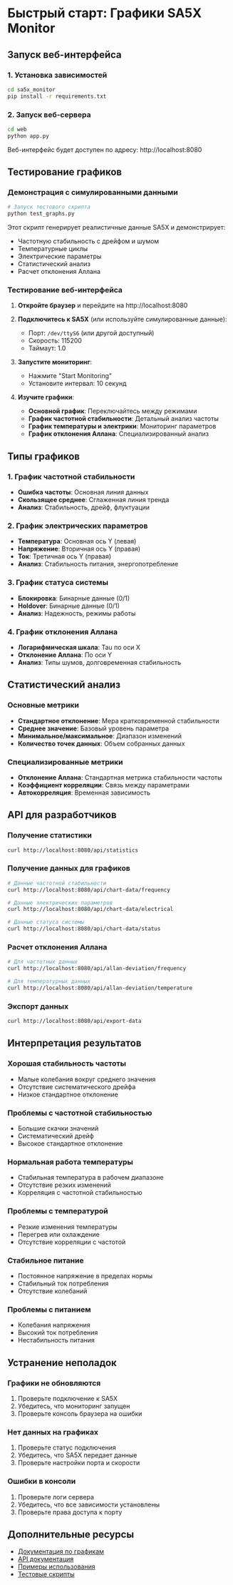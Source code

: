 # Быстрый старт: Графики SA5X Monitor

## Запуск веб-интерфейса

### 1. Установка зависимостей
```bash
cd sa5x_monitor
pip install -r requirements.txt
```

### 2. Запуск веб-сервера
```bash
cd web
python app.py
```

Веб-интерфейс будет доступен по адресу: http://localhost:8080

## Тестирование графиков

### Демонстрация с симулированными данными
```bash
# Запуск тестового скрипта
python test_graphs.py
```

Этот скрипт генерирует реалистичные данные SA5X и демонстрирует:
- Частотную стабильность с дрейфом и шумом
- Температурные циклы
- Электрические параметры
- Статистический анализ
- Расчет отклонения Аллана

### Тестирование веб-интерфейса

1. **Откройте браузер** и перейдите на http://localhost:8080

2. **Подключитесь к SA5X** (или используйте симулированные данные):
   - Порт: `/dev/ttyS6` (или другой доступный)
   - Скорость: 115200
   - Таймаут: 1.0

3. **Запустите мониторинг**:
   - Нажмите "Start Monitoring"
   - Установите интервал: 10 секунд

4. **Изучите графики**:
   - **Основной график**: Переключайтесь между режимами
   - **График частотной стабильности**: Детальный анализ частоты
   - **График температуры и электрики**: Мониторинг параметров
   - **График отклонения Аллана**: Специализированный анализ

## Типы графиков

### 1. График частотной стабильности
- **Ошибка частоты**: Основная линия данных
- **Скользящее среднее**: Сглаженная линия тренда
- **Анализ**: Стабильность, дрейф, флуктуации

### 2. График электрических параметров
- **Температура**: Основная ось Y (левая)
- **Напряжение**: Вторичная ось Y (правая)
- **Ток**: Третичная ось Y (правая)
- **Анализ**: Стабильность питания, энергопотребление

### 3. График статуса системы
- **Блокировка**: Бинарные данные (0/1)
- **Holdover**: Бинарные данные (0/1)
- **Анализ**: Надежность, режимы работы

### 4. График отклонения Аллана
- **Логарифмическая шкала**: Tau по оси X
- **Отклонение Аллана**: По оси Y
- **Анализ**: Типы шумов, долговременная стабильность

## Статистический анализ

### Основные метрики
- **Стандартное отклонение**: Мера кратковременной стабильности
- **Среднее значение**: Базовый уровень параметра
- **Минимальное/максимальное**: Диапазон изменений
- **Количество точек данных**: Объем собранных данных

### Специализированные метрики
- **Отклонение Аллана**: Стандартная метрика стабильности частоты
- **Коэффициент корреляции**: Связь между параметрами
- **Автокорреляция**: Временная зависимость

## API для разработчиков

### Получение статистики
```bash
curl http://localhost:8080/api/statistics
```

### Получение данных для графиков
```bash
# Данные частотной стабильности
curl http://localhost:8080/api/chart-data/frequency

# Данные электрических параметров
curl http://localhost:8080/api/chart-data/electrical

# Данные статуса системы
curl http://localhost:8080/api/chart-data/status
```

### Расчет отклонения Аллана
```bash
# Для частотных данных
curl http://localhost:8080/api/allan-deviation/frequency

# Для температурных данных
curl http://localhost:8080/api/allan-deviation/temperature
```

### Экспорт данных
```bash
curl http://localhost:8080/api/export-data
```

## Интерпретация результатов

### Хорошая стабильность частоты
- Малые колебания вокруг среднего значения
- Отсутствие систематического дрейфа
- Низкое стандартное отклонение

### Проблемы с частотной стабильностью
- Большие скачки значений
- Систематический дрейф
- Высокое стандартное отклонение

### Нормальная работа температуры
- Стабильная температура в рабочем диапазоне
- Отсутствие резких изменений
- Корреляция с частотной стабильностью

### Проблемы с температурой
- Резкие изменения температуры
- Перегрев или охлаждение
- Отсутствие корреляции с частотой

### Стабильное питание
- Постоянное напряжение в пределах нормы
- Стабильный ток потребления
- Отсутствие колебаний

### Проблемы с питанием
- Колебания напряжения
- Высокий ток потребления
- Нестабильность питания

## Устранение неполадок

### Графики не обновляются
1. Проверьте подключение к SA5X
2. Убедитесь, что мониторинг запущен
3. Проверьте консоль браузера на ошибки

### Нет данных на графиках
1. Проверьте статус подключения
2. Убедитесь, что SA5X передает данные
3. Проверьте настройки порта и скорости

### Ошибки в консоли
1. Проверьте логи сервера
2. Убедитесь, что все зависимости установлены
3. Проверьте права доступа к порту

## Дополнительные ресурсы

- [Документация по графикам](GRAPHS_ANALYSIS.md)
- [API документация](README.md#api-для-графиков)
- [Примеры использования](examples/)
- [Тестовые скрипты](test_graphs.py)